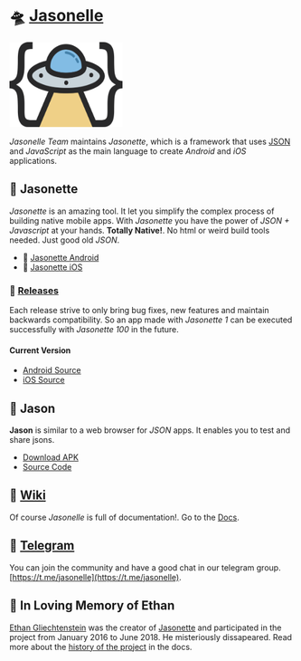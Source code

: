 # 🛸 [Jasonelle](https://jasonelle.com)

<img src="https://raw.githubusercontent.com/jasonelle/jasonelle.github.io/main/jasonelle.png" width="200" height="150">

*Jasonelle Team* maintains *Jasonette*, which is a framework that uses [JSON](https://www.json.org/) and _JavaScript_ as the main language to create *Android* and *iOS* applications.

## 📱 Jasonette

*Jasonette* is an amazing tool. It let you simplify the complex process of
building native mobile apps. With *Jasonette* you have the power of *JSON + Javascript*
at your hands. **Totally Native!**. No html or weird build tools needed. Just
good old *JSON*.

- 🤖 [Jasonette Android](https://github.com/jasonelle/jasonette-android)
- 🍎 [Jasonette iOS](https://github.com/jasonelle/jasonette-ios)

### 📅 [Releases](https://github.com/jasonelle/jasonelle/wiki/Releases)

Each release strive to only bring bug fixes, new features and maintain backwards compatibility. So an app made
with *Jasonette 1* can be executed successfully with *Jasonette 100* in the future.

#### Current Version

- [Android Source](https://github.com/jasonelle/jasonette-android/tree/develop)
- [iOS Source](https://github.com/jasonelle/jasonette-ios/tree/develop)

## 🌟 Jason

**Jason** is similar to a web browser for _JSON_ apps. It enables you to test and share
jsons.

- [Download APK](https://github.com/jasonelle/jasonelle/releases)
- [Source Code](https://github.com/jasonelle/docs/tree/develop/examples/jasonette/apps/jason-app)

## 📝 [Wiki](https://github.com/jasonelle/jasonelle/wiki)

Of course *Jasonelle* is full of documentation!. Go to the [Docs](https://github.com/jasonelle/jasonelle/wiki).

## 💬 [Telegram](https://t.me/jasonelle)

You can join the community and have a good chat in our telegram group.
[https://t.me/jasonelle](https://t.me/jasonelle).

## 💌 In Loving Memory of Ethan

[Ethan Gliechtenstein](https://github.com/gliechtenstein) was the creator of [Jasonette](https://github.com/jasonette) and participated in the project from January 2016 to June 2018. He misteriously
dissapeared. Read more about the [history of the project](https://github.com/jasonelle/jasonelle/wiki/History) in the docs.